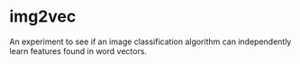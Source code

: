 # img2vec
An experiment to see if an image classification algorithm can independently learn features found in word vectors.
